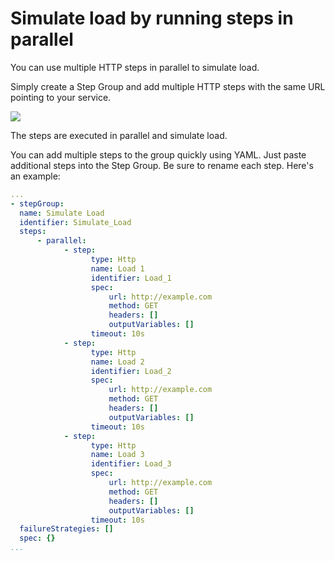 # Simulate load by running steps in parallel

You can use multiple HTTP steps in parallel to simulate load.

Simply create a Step Group and add multiple HTTP steps with the same URL pointing to your service.

![](./static/using-http-requests-in-cd-pipelines-34.png)

The steps are executed in parallel and simulate load.

You can add multiple steps to the group quickly using YAML. Just paste additional steps into the Step Group. Be sure to rename each step. Here's an example:


```yaml
...  
- stepGroup:  
  name: Simulate Load  
  identifier: Simulate_Load  
  steps:  
      - parallel:  
            - step:  
                  type: Http  
                  name: Load 1  
                  identifier: Load_1  
                  spec:  
                      url: http://example.com  
                      method: GET  
                      headers: []  
                      outputVariables: []  
                  timeout: 10s  
            - step:  
                  type: Http  
                  name: Load 2  
                  identifier: Load_2  
                  spec:  
                      url: http://example.com  
                      method: GET  
                      headers: []  
                      outputVariables: []  
                  timeout: 10s  
            - step:  
                  type: Http  
                  name: Load 3  
                  identifier: Load_3  
                  spec:  
                      url: http://example.com  
                      method: GET  
                      headers: []  
                      outputVariables: []  
                  timeout: 10s  
  failureStrategies: []  
  spec: {}  
...
```



